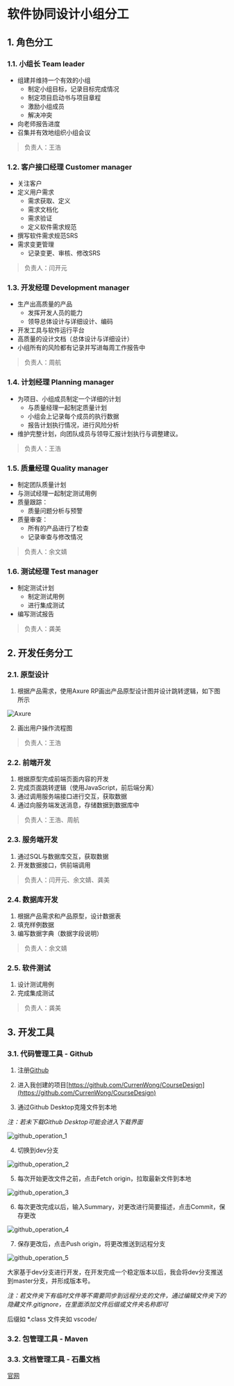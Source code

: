 软件协同设计小组分工
====

## 1. 角色分工

### 1.1. 小组长 Team leader

- 组建并维持一个有效的小组
    - 制定小组目标，记录目标完成情况
    - 制定项目启动书与项目章程
    - 激励小组成员
    - 解决冲突
- 向老师报告进度
- 召集并有效地组织小组会议

> 负责人：王浩

### 1.2. 客户接口经理 Customer manager

- 关注客户
- 定义用户需求
    - 需求获取、定义
    - 需求文档化
    - 需求验证
    - 定义软件需求规范
- 撰写软件需求规范SRS
- 需求变更管理
    - 记录变更、审核、修改SRS

> 负责人：闫开元

### 1.3. 开发经理 Development manager

- 生产出高质量的产品
    - 发挥开发人员的能力
    - 领导总体设计与详细设计、编码
- 开发工具与软件运行平台
- 高质量的设计文档（总体设计与详细设计）
- 小组所有的风险都有记录并写进每周工作报告中

> 负责人：周航

### 1.4. 计划经理 Planning manager

- 为项目、小组成员制定一个详细的计划
    - 与质量经理一起制定质量计划
    - 小组会上记录每个成员的执行数据
    - 报告计划执行情况，进行风险分析
- 维护完整计划，向团队成员与领导汇报计划执行与调整建议。

> 负责人：王浩

### 1.5. 质量经理 Quality manager

- 制定团队质量计划
- 与测试经理一起制定测试用例
- 质量跟踪：
    - 质量问题分析与预警
- 质量审查：
    - 所有的产品进行了检查
    - 记录审查与修改情况

> 负责人：余文婧

### 1.6. 测试经理 Test manager

- 制定测试计划
    - 制定测试用例
    - 进行集成测试
- 编写测试报告

> 负责人：龚美

## 2. 开发任务分工

### 2.1. 原型设计

1. 根据产品需求，使用Axure RP画出产品原型设计图并设计跳转逻辑，如下图所示

![Axure](figures/axure.png)

2. 画出用户操作流程图

> 负责人：王浩

### 2.2. 前端开发

1. 根据原型完成前端页面内容的开发
2. 完成页面跳转逻辑（使用JavaScript，前后端分离）
3. 通过调用服务端接口进行交互，获取数据
4. 通过向服务端发送消息，存储数据到数据库中

> 负责人：王浩、周航

### 2.3. 服务端开发

1. 通过SQL与数据库交互，获取数据
2. 开发数据接口，供前端调用

> 负责人：闫开元、余文婧、龚美

### 2.4. 数据库开发

1. 根据产品需求和产品原型，设计数据表
2. 填充样例数据
3. 编写数据字典（数据字段说明）

> 负责人：余文婧

### 2.5. 软件测试

1. 设计测试用例
2. 完成集成测试

> 负责人：龚美

## 3. 开发工具

### 3.1. 代码管理工具 - Github

1. 注册[Github](https://github.com)

2. 进入我创建的项目[https://github.com/CurrenWong/CourseDesign](https://github.com/CurrenWong/CourseDesign)

3. 通过Github Desktop克隆文件到本地

_注：若未下载Github Desktop可能会进入下载界面_

![github_operation_1](figures/github_operation_1.jpg)

4. 切换到dev分支

![github_operation_2](figures/github_operation_2.png)

5. 每次开始更改文件之前，点击Fetch origin，拉取最新文件到本地

![github_operation_3](figures/github_operation_3.png)

6. 每次更改完成以后，输入Summary，对更改进行简要描述，点击Commit，保存更改

![github_operation_4](figures/github_operation_4.png)

7. 保存更改后，点击Push origin，将更改推送到远程分支

![github_operation_5](figures/github_operation_5.png)

大家基于dev分支进行开发，在开发完成一个稳定版本以后，我会将dev分支推送到master分支，并形成版本号。

_注：若文件夹下有临时文件等不需要同步到远程分支的文件，通过编辑文件夹下的隐藏文件.gitignore，在里面添加文件后缀或文件夹名称即可_

后缀如 *.class
文件夹如 vscode/

### 3.2. 包管理工具 - Maven

### 3.3. 文档管理工具 - 石墨文档

[官网](https://shimo.im/welcome)
